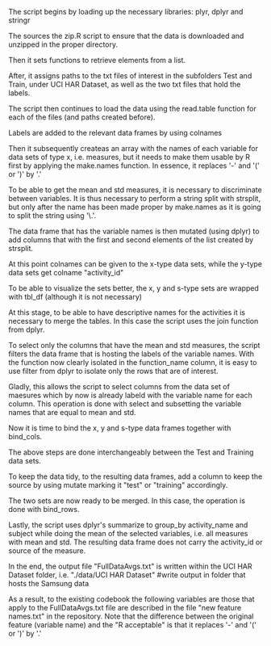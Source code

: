 The script begins by loading up the necessary libraries:
plyr, dplyr and stringr

The sources the zip.R script to ensure that the data is downloaded and unzipped in the proper directory.

Then it sets functions to retrieve elements from a list.

After, it assigns paths to the txt files of interest in the subfolders Test and Train, under UCI HAR Dataset, as well as the 
two txt files that hold the labels.

The script then continues to load the data using the read.table function for each of the files (and paths created before).

Labels are added to the relevant data frames by using colnames

Then it subsequently createas an array with the names of each variable for data sets of type x, i.e. measures, but it 
needs to make them usable by R first by applying the make.names function. In essence, it replaces '-' and '(' or ')' by '.'

To be able to get the mean and std measures, it is necessary to discriminate between variables. It is thus necessary to 
perform a string split with strsplit, but only after the name has been made proper by make.names as it is going to split the
string using '\\.'.

The data frame that has the variable names is then mutated (using dplyr) to add columns that with the first and second elements
of the list created by strsplit.

At this point colnames can be given to the x-type data sets, while the y-type data sets get colname "activity_id"

To be able to visualize the sets better, the x, y and s-type sets are wrapped with tbl_df (although it is not necessary)

At this stage, to be able to have descriptive names for the activities it is necessary to merge the tables. In this case
the script uses the join function from dplyr.

To select only the columns that have the mean and std measures, the script filters the data frame that is hosting the 
labels of the variable names. With the function now clearly isolated in the function_name column, it is easy to use filter from 
dplyr to isolate only the rows that are of interest. 

Gladly, this allows the script to select columns from the data set of maesures which by now is already labeld with the variable name for each column. This operation is done with select and subsetting the variable names that are equal to mean and std.

Now it is time to bind the x, y and s-type data frames together with bind_cols.

The above steps are done interchangeably between the Test and Training data sets.

To keep the data tidy, to the resulting data frames, add a column to keep the source by using mutate marking it "test" or "training" accordingly.

The two sets are now ready to be merged. In this case, the operation is done with bind_rows.

Lastly, the script uses dplyr's summarize to group_by activity_name and subject while doing the mean of the selected variables, i.e. all measures with mean and std. The resulting data frame does not carry the activity_id or source of the measure.

In the end, the output file "FullDataAvgs.txt" is written within the UCI HAR Dataset folder, i.e. "./data/UCI HAR Dataset"
#write output in folder that hosts the Samsung data

As a result, to the existing codebook the following variables are those that apply to the FullDataAvgs.txt file are described in the file "new feature names.txt" in the repository. Note that the difference between the original feature (variable name) and the "R acceptable" is that it replaces '-' and '(' or ')' by '.'

